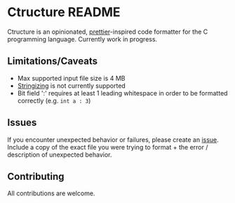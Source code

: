 # Ctructure README

Ctructure is an opinionated, [prettier](https://github.com/prettier/prettier)-inspired code formatter for the C programming language. Currently work in progress.

## Limitations/Caveats

- Max supported input file size is 4 MB
- [Stringizing](https://gcc.gnu.org/onlinedocs/cpp/Stringizing.html) is not currently supported
- Bit field ':' requires at least 1 leading whitespace in order to be formatted correctly (e.g. `int a : 3`)

## Issues

If you encounter unexpected behavior or failures, please create an [issue](https://github.com/nluka/Ctructure/issues). Include a copy of the exact file you were trying to format + the error / description of unexpected behavior.

## Contributing

All contributions are welcome.
